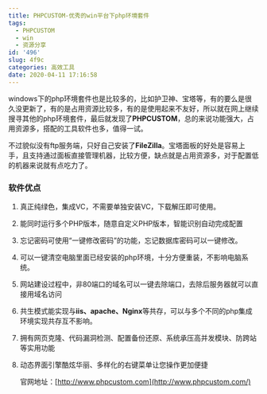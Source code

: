 ```yaml
---
title: PHPCUSTOM-优秀的win平台下php环境套件
tags:
  - PHPCUSTOM
  - win
  - 资源分享
id: '496'
slug: 4f9c
categories: 高效工具
date: 2020-04-11 17:16:58
---
```

windows下的php环境套件也是比较多的，比如护卫神、宝塔等，有的要么是很久没更新了，有的是占用资源比较多，有的是使用起来不友好，所以就在网上继续搜寻其他的php环境套件，最后就发现了**PHPCUSTOM**，总的来说功能强大，占用资源多，搭配的工具软件也多，值得一试。

不过貌似没有ftp服务端，只好自己安装了**FileZilla**。宝塔面板的好处是容易上手，且支持通过面板直接管理机器，比较方便，缺点就是占用资源多，对于配置低的机器来说就有点吃力了。 

### 软件优点

1. 真正纯绿色，集成VC，不需要单独安装VC，下载解压即可使用。 

2. 能同时运行多个PHP版本，随意自定义PHP版本，智能识别自动完成配置 

3. 忘记密码可使用“一键修改密码”的功能，忘记数据库密码可以一键修改。 

4. 可以一键清空电脑里面已经安装的php环境，十分方便重装，不影响电脑系统。 

5. 网站建设过程中，非80端口的域名可以一键去除端口，去除后服务器就可以直接用域名访问 

6. 共生模式能实现与**iis、apache、Nginx**等共存，可以与多个不同的php集成环境实现共存互不影响。 

7. 拥有网页克隆、代码漏洞检测、配置备份还原、系统承压高并发模块、防跨站等实用功能 

8. 动态界面引擎酷炫华丽、多样化的右键菜单让您操作更加便捷 

   官网地址：[http://www.phpcustom.com](http://www.phpcustom.com/)